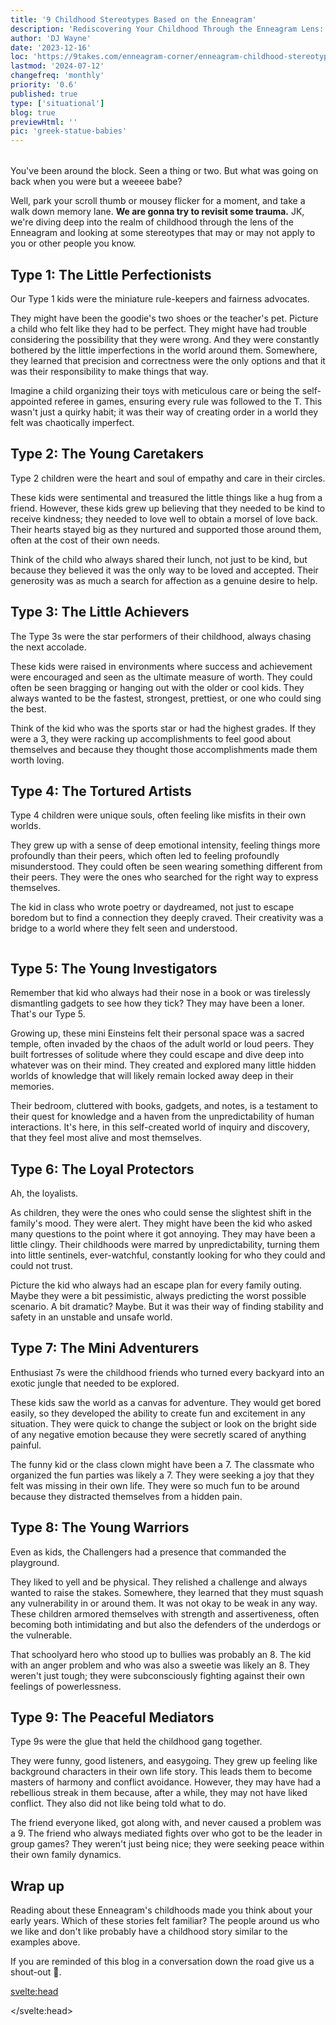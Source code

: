 ```yaml
---
title: '9 Childhood Stereotypes Based on the Enneagram'
description: 'Rediscovering Your Childhood Through the Enneagram Lens: A Journey Back in Time'
author: 'DJ Wayne'
date: '2023-12-16'
loc: 'https://9takes.com/enneagram-corner/enneagram-childhood-stereotypes'
lastmod: '2024-07-12'
changefreq: 'monthly'
priority: '0.6'
published: true
type: ['situational']
blog: true
previewHtml: ''
pic: 'greek-statue-babies'
---
```


<script>
	import MarqueeHorizontal from "$lib/components/atoms/MarqueeHorizontal.svelte";
	import  PopCard  from "$lib/components/atoms/PopCard.svelte";
</script>

<div
    style="display: flex;
    justify-content: center;
    margin: 1rem 0;
    "
>
  <PopCard
        image={`/blogs/greek-statue-babies.webp`}
        showIcon={false}
        displayText=""
        altText="a Greek statue listening to a podcast"
        tint={false}
        subtext=""
    />
</div>

<p class="firstLetter">You've been around the block. Seen a thing or two. But what was going on back when you were but a weeeee babe?</p>

Well, park your scroll thumb or mousey flicker for a moment, and take a walk down memory lane. **We are gonna try to revisit some trauma.** JK, we're diving deep into the realm of childhood through the lens of the Enneagram and looking at some stereotypes that may or may not apply to you or other people you know.

## Type 1: The Little Perfectionists

Our Type 1 kids were the miniature rule-keepers and fairness advocates.

They might have been the goodie's two shoes or the teacher's pet. Picture a child who felt like they had to be perfect. They might have had trouble considering the possibility that they were wrong. And they were constantly bothered by the little imperfections in the world around them. Somewhere, they learned that precision and correctness were the only options and that it was their responsibility to make things that way.

Imagine a child organizing their toys with meticulous care or being the self-appointed referee in games, ensuring every rule was followed to the T. This wasn't just a quirky habit; it was their way of creating order in a world they felt was chaotically imperfect.

## Type 2: The Young Caretakers

Type 2 children were the heart and soul of empathy and care in their circles.

These kids were sentimental and treasured the little things like a hug from a friend. However, these kids grew up believing that they needed to be kind to receive kindness; they needed to love well to obtain a morsel of love back. Their hearts stayed big as they nurtured and supported those around them, often at the cost of their own needs.

Think of the child who always shared their lunch, not just to be kind, but because they believed it was the only way to be loved and accepted. Their generosity was as much a search for affection as a genuine desire to help.

## Type 3: The Little Achievers

The Type 3s were the star performers of their childhood, always chasing the next accolade.

These kids were raised in environments where success and achievement were encouraged and seen as the ultimate measure of worth. They could often be seen bragging or hanging out with the older or cool kids. They always wanted to be the fastest, strongest, prettiest, or one who could sing the best.

Think of the kid who was the sports star or had the highest grades. If they were a 3, they were racking up accomplishments to feel good about themselves and because they thought those accomplishments made them worth loving.

## Type 4: The Tortured Artists

Type 4 children were unique souls, often feeling like misfits in their own worlds.

They grew up with a sense of deep emotional intensity, feeling things more profoundly than their peers, which often led to feeling profoundly misunderstood. They could often be seen wearing something different from their peers. They were the ones who searched for the right way to express themselves.

The kid in class who wrote poetry or daydreamed, not just to escape boredom but to find a connection they deeply craved. Their creativity was a bridge to a world where they felt seen and understood.

<div style="overflow: hidden;">
<MarqueeHorizontal displayList={[{name: 'at a party 🎉', link: '/enneagram-corner/enneagram-types-at-party'}, {name: 'in stress 😰', link: '/enneagram-corner/enneagram-types-in-stress'}, {name: 'being ghosted 👻', link: '/enneagram-corner/enneagram-types-being-ghosted'}, {name: 'strengths 💪 and weaknesses', link: '/enneagram-corner/enneagram-strengths-and-weaknesses'}, {name: 'communication styles 🙊', link: '/enneagram-corner/enneagram-communication-styles'} ]} />
</div>

## Type 5: The Young Investigators

Remember that kid who always had their nose in a book or was tirelessly dismantling gadgets to see how they tick? They may have been a loner. That's our Type 5.

Growing up, these mini Einsteins felt their personal space was a sacred temple, often invaded by the chaos of the adult world or loud peers. They built fortresses of solitude where they could escape and dive deep into whatever was on their mind. They created and explored many little hidden worlds of knowledge that will likely remain locked away deep in their memories.

Their bedroom, cluttered with books, gadgets, and notes, is a testament to their quest for knowledge and a haven from the unpredictability of human interactions. It's here, in this self-created world of inquiry and discovery, that they feel most alive and most themselves.

## Type 6: The Loyal Protectors

Ah, the loyalists.

As children, they were the ones who could sense the slightest shift in the family's mood. They were alert. They might have been the kid who asked many questions to the point where it got annoying. They may have been a little clingy. Their childhoods were marred by unpredictability, turning them into little sentinels, ever-watchful, constantly looking for who they could and could not trust.

Picture the kid who always had an escape plan for every family outing. Maybe they were a bit pessimistic, always predicting the worst possible scenario. A bit dramatic? Maybe. But it was their way of finding stability and safety in an unstable and unsafe world.

## Type 7: The Mini Adventurers

Enthusiast 7s were the childhood friends who turned every backyard into an exotic jungle that needed to be explored.

These kids saw the world as a canvas for adventure. They would get bored easily, so they developed the ability to create fun and excitement in any situation. They were quick to change the subject or look on the bright side of any negative emotion because they were secretly scared of anything painful.

The funny kid or the class clown might have been a 7. The classmate who organized the fun parties was likely a 7. They were seeking a joy that they felt was missing in their own life. They were so much fun to be around because they distracted themselves from a hidden pain.

## Type 8: The Young Warriors

Even as kids, the Challengers had a presence that commanded the playground.

They liked to yell and be physical. They relished a challenge and always wanted to raise the stakes. Somewhere, they learned that they must squash any vulnerability in or around them. It was not okay to be weak in any way. These children armored themselves with strength and assertiveness, often becoming both intimidating and but also the defenders of the underdogs or the vulnerable.

That schoolyard hero who stood up to bullies was probably an 8. The kid with an anger problem and who was also a sweetie was likely an 8. They weren't just tough; they were subconsciously fighting against their own feelings of powerlessness.

## Type 9: The Peaceful Mediators

Type 9s were the glue that held the childhood gang together.

They were funny, good listeners, and easygoing. They grew up feeling like background characters in their own life story. This leads them to become masters of harmony and conflict avoidance. However, they may have had a rebellious streak in them because, after a while, they may not have liked conflict. They also did not like being told what to do.

The friend everyone liked, got along with, and never caused a problem was a 9. The friend who always mediated fights over who got to be the leader in group games? They weren't just being nice; they were seeking peace within their own family dynamics.

## Wrap up

Reading about these Enneagram's childhoods made you think about your early years. Which of these stories felt familiar? The people around us who we like and don't like probably have a childhood story similar to the examples above.

If you are reminded of this blog in a conversation down the road give us a shout-out 🙏.

<svelte:head>

<script type="application/ld+json">
{
  "@context": "http://schema.org",
  "@graph": [
    {
      "@type": "Article",
      "articleBody": "This blog explores the childhood behaviors and characteristics of the nine Enneagram personality types. It discusses how each type may have manifested in childhood, offering insights into the early development of these distinct personality patterns.",
      "creator": {
        "@type": "Person",
        "name": "DJ Wayne",
        "sameAs": ["https://www.instagram.com/djwayne3/", "https://www.youtube.com/@djwayne3", "https://www.linkedin.com/in/davidtwayne/", "https://twitter.com/djwayne3"
        ]
      },
      "author": {
        "@type": "Person",
        "name": "DJ Wayne",
        "sameAs": ["https://www.instagram.com/djwayne3/", "https://www.youtube.com/@djwayne3", "https://www.linkedin.com/in/davidtwayne/", "https://twitter.com/djwayne3"
        ]
      },
      "dateModified": "2024-04-07",
      "datePublished": "2023-12-16",
      "description": "An exploration of the Enneagram personality types through the lens of childhood, examining the early traits and behaviors that correspond to each of the nine types.",
      "headline": "9 Childhood Stereotypes Based on the Enneagram",
      "image": {
        "@type": "ImageObject",
        "height": 900,
        "url": "https://9takes.com/blogs/greek-statue-babies.webp",
        "width": 900
      },
      "mainEntityOfPage": {
        "@id": "https://9takes.com/enneagram-corner/enneagram-childhood-stereotypes",
        "@type": "WebPage"
      },
      "publisher": {
        "@type": "Organization",
        "sameAs": ["https://www.instagram.com/9takesdotcom/", "https://twitter.com/9takesdotcom"],
        "logo": {
          "@type": "ImageObject",
          "url": "https://9takes.com/brand/darkRubix.png"
        },
        "name": "9takes"
      }
    },
	{
      "@type": "FAQPage",
      "mainEntity": [
        {
          "@type": "Question",
          "acceptedAnswer": {
            "@type": "Answer",
            "text": "Each Enneagram type has unique childhood behaviors. For example, Type 1 children often show perfectionist tendencies, while Type 2s are empathetic and caring. Type 3 children are achievement-focused, Type 4s are creative and emotional, and Type 5s are curious and introspective. Type 6 children are vigilant and loyal, Type 7s are adventurous and enthusiastic, Type 8s are assertive and protective, and Type 9s are peace-seeking and accommodating."
          },
          "name": "What are the childhood behaviors of different Enneagram types?"
        },
        {
          "@type": "Question",
          "acceptedAnswer": {
            "@type": "Answer",
            "text": "Enneagram types in childhood can offer a glimpse into a person's innate traits and tendencies. Recognizing these early patterns can help in understanding one's core motivations and challenges, and can be a tool for personal development and improved self-awareness."
          },
          "name": "Why is it important to understand Enneagram types in childhood?"
        }
      ]
    }
  ]
}

</script>

</svelte:head>

<style lang="scss">
</style>
